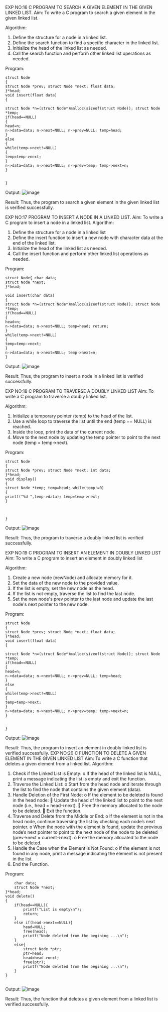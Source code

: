 EXP NO:16 C PROGRAM TO SEARCH A GIVEN ELEMENT IN THE GIVEN LINKED LIST.
Aim:
To write a C program to search a given element in the given linked list.

Algorithm:
1.	Define the structure for a node in a linked list.
2.	Define the search function to find a specific character in the linked list.
3.	Initialize the head of the linked list as needed.
4.	Call the search function and perform other linked list operations as needed.
 
Program:
```
struct Node
{
struct Node *prev; struct Node *next; float data;
}*head;
void insert(float data)
{

struct Node *n=(struct Node*)malloc(sizeof(struct Node)); struct Node *temp;
if(head==NULL)
{
head=n;
n->data=data; n->next=NULL; n->prev=NULL; temp=head;
}
else
{
while(temp->next!=NULL)
{
temp=temp->next;
}
n->data=data; n->next=NULL; n->prev=temp; temp->next=n;
}


}
```
Output:
![image](https://github.com/user-attachments/assets/e9c61e4d-6cf0-4583-92ac-39eb2ad1b05f)

Result:
Thus, the program to search a given element in the given linked list is verified successfully.


 
EXP NO:17  PROGRAM TO INSERT A NODE IN A LINKED LIST.
Aim:
To write a C program to insert a node in a linked list.
Algorithm:
1.	Define the structure for a node in a linked list
2.	Define the insert function to insert a new node with character data at the end of the linked list.
3.	Initialize the head of the linked list as needed.
4.	Call the insert function and perform other linked list operations as needed.
 
Program:
```
struct Node{ char data;
struct Node *next;
}*head;

void insert(char data)
{
struct Node *n=(struct Node*)malloc(sizeof(struct Node)); struct Node *temp;
if(head==NULL)
{
head=n;
n->data=data; n->next=NULL; temp=head; return;
}
while(temp->next!=NULL)
{
temp=temp->next;
}
n->data=data; n->next=NULL; temp->next=n;
}
```
Output:
![image](https://github.com/user-attachments/assets/b6ae903f-2cf6-4462-a6f3-ecec3c00b6c9)


Result:
Thus, the program to insert a node in a linked list is verified successfully.


 
EXP NO:18 C PROGRAM TO TRAVERSE A DOUBLY LINKED LIST
Aim:
To write a C program to traverse a doubly linked list.

Algorithm:
1.	Initialize a temporary pointer (temp) to the head of the list.
2.	Use a while loop to traverse the list until the end (temp == NULL) is reached.
3.	Inside the loop, print the data of the current node.
4.	Move to the next node by updating the temp pointer to point to the next node (temp = temp->next).
 
Program:
```
struct Node
{
struct Node *prev; struct Node *next; int data;
}*head;
void display()
{
struct Node *temp; temp=head; while(temp!=0)
{
printf("%d ",temp->data); temp=temp->next;
}



}
```
Output:
![image](https://github.com/user-attachments/assets/fc96f443-bf8f-4dbe-9a34-dcb61b858c2a)

Result:
Thus, the program to traverse a doubly linked list is verified successfully. 



EXP NO:19 C PROGRAM TO INSERT AN ELEMENT IN DOUBLY LINKED LIST
Aim:
To write a C program to insert an element in doubly linked list

Algorithm:
1.	Create a new node (newNode) and allocate memory for it.
2.	Set the data of the new node to the provided value.
3.	If the list is empty, set the new node as the head.
4.	If the list is not empty, traverse the list to find the last node.
5.	Set the new node's prev pointer to the last node and update the last node's next pointer to the new node.
 
Program:
```
struct Node
{
struct Node *prev; struct Node *next; float data;
}*head;
void insert(float data)
{

struct Node *n=(struct Node*)malloc(sizeof(struct Node)); struct Node *temp;
if(head==NULL)
{
head=n;
n->data=data; n->next=NULL; n->prev=NULL; temp=head;
}
else
{
while(temp->next!=NULL)
{
temp=temp->next;
}
n->data=data; n->next=NULL; n->prev=temp; temp->next=n;
}


}
```
Output:
![image](https://github.com/user-attachments/assets/388a2f60-2d72-4b20-9850-d3878445f282)

Result:
Thus, the program to insert an element in doubly linked list is verified successfully.
EXP NO:20 C FUNCTION TO DELETE A GIVEN ELEMENT IN THE GIVEN LINKED LIST
Aim:
To write a C function that deletes a given element from a linked list.
Algorithm:
1.	Check if the Linked List is Empty:
o	If the head of the linked list is NULL, print a message indicating the list is empty and exit the function.
2.	Traverse the Linked List:
o	Start from the head node and iterate through the list to find the node that contains the given element (data).
3.	Handle Deletion of the First Node:
o	If the element to be deleted is found in the head node:
	Update the head of the linked list to point to the next node (i.e., head = head->next).
	Free the memory allocated to the node to be deleted.
	Exit the function.
4.	Traverse and Delete from the Middle or End:
o	If the element is not in the head node, continue traversing the list by checking each node’s next pointer.
o	When the node with the element is found, update the previous node’s next pointer to point to the next node of the node to be deleted (prev->next = current->next).
o	Free the memory allocated to the node to be deleted.
5.	Handle the Case when the Element is Not Found:
o	If the element is not found in any node, print a message indicating the element is not present in the list.
6.	End the Function.


Program:
```struct Node{
    char data; 
    struct Node *next;
}*head;
void delete()
{
    if(head==NULL){
        printf("List is empty\n");
        return;
    }
    else if(head->next==NULL){
        head=NULL;
        free(head);
        printf("Node deleted from the begining ...\n");
    }
    else{
        struct Node *ptr;
        ptr=head;
        head=head->next;
        free(ptr);
        printf("Node deleted from the begining ...\n");
    }
}


```

Output:
![image](https://github.com/user-attachments/assets/3d133f36-aa95-4a3c-8e44-e3628ba8e3c3)




Result:
Thus, the function that deletes a given element from a linked list is verified successfully.





